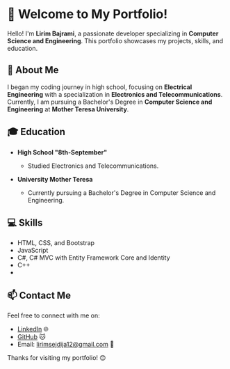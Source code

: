 # 👋 Welcome to My Portfolio!

Hello! I'm **Lirim Bajrami**, a passionate developer specializing in **Computer Science and Engineering**. This portfolio showcases my projects, skills, and education. 

## 🌟 About Me
I began my coding journey in high school, focusing on **Electrical Engineering** with a specialization in **Electronics and Telecommunications**. Currently, I am pursuing a Bachelor's Degree in **Computer Science and Engineering** at **Mother Teresa University**.

## 🎓 Education
- **High School "8th-September"**
  - Studied Electronics and Telecommunications.
  
- **University Mother Teresa**
  - Currently pursuing a Bachelor's Degree in Computer Science and Engineering.

## 💻 Skills
- HTML, CSS, and Bootstrap
- JavaScript
- C#, C# MVC with Entity Framework Core and Identity
- C++
- 
## 📫 Contact Me
Feel free to connect with me on:
- [LinkedIn](https://www.linkedin.com/in/lirimbajrami/) 🌐
- [GitHub](https://github.com/liriimb) 🐱
- Email: [lirimsejdija12@gmail.com](mailto:lirimsejdija12@gmail.com) 📧

Thanks for visiting my portfolio! 😊

